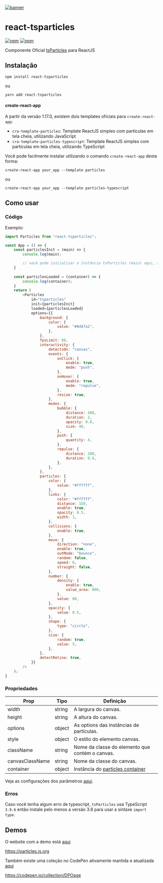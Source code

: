 [![banner](https://particles.js.org/images/banner2.png)](https://particles.js.org)

# react-tsparticles

[![npm](https://img.shields.io/npm/v/react-tsparticles)](https://www.npmjs.com/package/react-tsparticles) [![npm](https://img.shields.io/npm/dm/react-tsparticles)](https://www.npmjs.com/package/react-tsparticles)

Componente Oficial [tsParticles](https://github.com/matteobruni/tsparticles) para ReactJS

## Instalação

```shell
npm install react-tsparticles
```

ou

```shell
yarn add react-tsparticles
```

#### create-react-app

A partir da versão 1.17.0, existem dois templates oficiais para `create-react-app`:

- `cra-template-particles`: Template ReactJS simples com partículas em tela cheia, utilizando JavaScript
- `cra-template-particles-typescript`: Template ReactJS simples com partículas em tela cheia, utilizando TypeScript

Você pode facilmente instalar utilizando o comando `create-react-app` desta forma:

```shell script
create-react-app your_app --template particles
```

ou

```shell script
create-react-app your_app --template particles-typescript
```

## Como usar

### Código

Exemplo:

```javascript
import Particles from "react-tsparticles";

const App = () => {
    const particlesInit = (main) => {
        console.log(main);

        // você pode inicializar a instância tsParticles (main) aqui, adicionando formas personalizadas ou predefinições
    }
    
    const particlesLoaded = (container) => {
        console.log(container);
    }
    return (
        <Particles
            id="tsparticles"
            init={particlesInit}
            loaded={particlesLoaded}
            options={{
                background: {
                    color: {
                        value: "#0d47a1",
                    },
                },
                fpsLimit: 60,
                interactivity: {
                    detectsOn: "canvas",
                    events: {
                        onClick: {
                            enable: true,
                            mode: "push",
                        },
                        onHover: {
                            enable: true,
                            mode: "repulse",
                        },
                        resize: true,
                    },
                    modes: {
                        bubble: {
                            distance: 400,
                            duration: 2,
                            opacity: 0.8,
                            size: 40,
                        },
                        push: {
                            quantity: 4,
                        },
                        repulse: {
                            distance: 200,
                            duration: 0.4,
                        },
                    },
                },
                particles: {
                    color: {
                        value: "#ffffff",
                    },
                    links: {
                        color: "#ffffff",
                        distance: 150,
                        enable: true,
                        opacity: 0.5,
                        width: 1,
                    },
                    collisions: {
                        enable: true,
                    },
                    move: {
                        direction: "none",
                        enable: true,
                        outMode: "bounce",
                        random: false,
                        speed: 6,
                        straight: false,
                    },
                    number: {
                        density: {
                            enable: true,
                            value_area: 800,
                        },
                        value: 80,
                    },
                    opacity: {
                        value: 0.5,
                    },
                    shape: {
                        type: "circle",
                    },
                    size: {
                        random: true,
                        value: 5,
                    },
                },
                detectRetina: true,
            }}
        />
    );
}
```

### Propriedades

| Prop            | Tipo   | Definição                                                                                                           |
| --------------- | ------ | -------------------------------------------------------------------------------------------------------------------- |
| width           | string | A largura do canvas.                                                                                             |
| height          | string | A altura do canvas.                                                                                            |
| options         | object | As options das instâncias de partículas.                                                                               |
| style           | object | O estilo do elemento canvas.                                                                                     |
| className       | string | Nome da classe do elemento que contém o canvas.                                                                                |
| canvasClassName | string | Nome da classe do canvas.                                                                                        |
| container       | object | Instância do [particles container](https://particles.js.org/docs/modules/_core_container_.html) |

Veja as configurações dos parâmetros [aqui](https://particles.js.org).

### Erros

Caso você tenha algum erro de typescript, `tsParticles` usa TypeScript `3.9.6` então instale pelo menos a versão 3.8
para usar a sintaxe `import type`.

## Demos

O website com a demo está [aqui](https://particles.js.org)

<https://particles.js.org>

Também existe uma coleção no CodePen ativamente mantida e atualizada [aqui](https://codepen.io/collection/DPOage)

<https://codepen.io/collection/DPOage>

